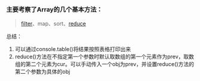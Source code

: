 ### 主要考察了Array的几个基本方法：
> [filter](https://developer.mozilla.org/en-US/docs/Web/JavaScript/Reference/Global_Objects/Array/filter)、map、sort、[reduce](https://developer.mozilla.org/zh-CN/docs/Web/JavaScript/Reference/Global_Objects/Array/Reduce_clone)

总结：
1. 可以通过console.table()将结果按照表格打印出来
2. reduce()方法在不指定第一个参数时默认取数组的第一个元素作为prev，取数组的第二个元素为cur。可以手动传入一个obj为prev，并设置reduce()方法的第二个参数为具体的obj